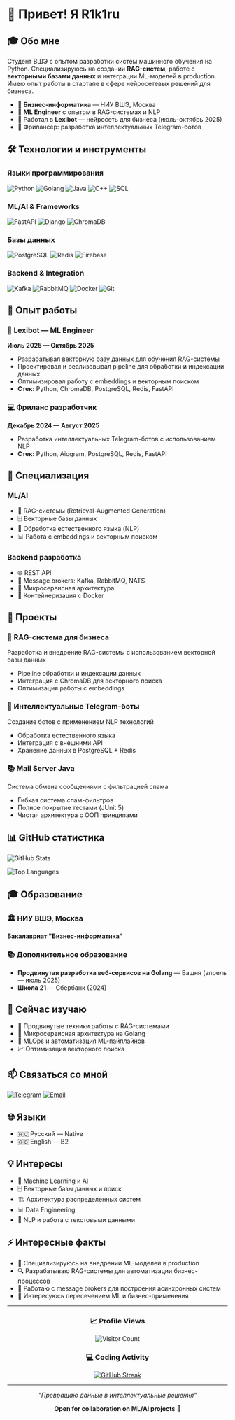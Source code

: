 # 👋 Привет! Я R1k1ru

## 🎓 Обо мне

Студент ВШЭ с опытом разработки систем машинного обучения на Python. Специализируюсь на создании **RAG-систем**, работе с **векторными базами данных** и интеграции ML-моделей в production. Имею опыт работы в стартапе в сфере нейросетевых решений для бизнеса.

- 🏫 **Бизнес-информатика** — НИУ ВШЭ, Москва
- 🤖 **ML Engineer** с опытом в RAG-системах и NLP
- 💼 Работал в **Lexibot** — нейросеть для бизнеса (июль-октябрь 2025)
- 🚀 Фрилансер: разработка интеллектуальных Telegram-ботов

## 🛠️ Технологии и инструменты

### Языки программирования
![Python](https://img.shields.io/badge/Python-3776AB?style=for-the-badge&logo=python&logoColor=white)
![Golang](https://img.shields.io/badge/Go-00ADD8?style=for-the-badge&logo=go&logoColor=white)
![Java](https://img.shields.io/badge/Java-ED8B00?style=for-the-badge&logo=openjdk&logoColor=white)
![C++](https://img.shields.io/badge/C++-00599C?style=for-the-badge&logo=cplusplus&logoColor=white)
![SQL](https://img.shields.io/badge/SQL-4479A1?style=for-the-badge&logo=postgresql&logoColor=white)

### ML/AI & Frameworks
![FastAPI](https://img.shields.io/badge/FastAPI-009688?style=for-the-badge&logo=fastapi&logoColor=white)
![Django](https://img.shields.io/badge/Django-092E20?style=for-the-badge&logo=django&logoColor=white)
![ChromaDB](https://img.shields.io/badge/ChromaDB-FF6F00?style=for-the-badge&logo=database&logoColor=white)

### Базы данных
![PostgreSQL](https://img.shields.io/badge/PostgreSQL-316192?style=for-the-badge&logo=postgresql&logoColor=white)
![Redis](https://img.shields.io/badge/Redis-DC382D?style=for-the-badge&logo=redis&logoColor=white)
![Firebase](https://img.shields.io/badge/Firebase-FFCA28?style=for-the-badge&logo=firebase&logoColor=black)

### Backend & Integration
![Kafka](https://img.shields.io/badge/Apache_Kafka-231F20?style=for-the-badge&logo=apache-kafka&logoColor=white)
![RabbitMQ](https://img.shields.io/badge/RabbitMQ-FF6600?style=for-the-badge&logo=rabbitmq&logoColor=white)
![Docker](https://img.shields.io/badge/Docker-2496ED?style=for-the-badge&logo=docker&logoColor=white)
![Git](https://img.shields.io/badge/Git-F05032?style=for-the-badge&logo=git&logoColor=white)

## 💼 Опыт работы

### 🤖 Lexibot — ML Engineer
**Июль 2025 — Октябрь 2025**

- Разрабатывал векторную базу данных для обучения RAG-системы
- Проектировал и реализовывал pipeline для обработки и индексации данных
- Оптимизировал работу с embeddings и векторным поиском
- **Стек:** Python, ChromaDB, PostgreSQL, Redis, FastAPI

### 💻 Фриланс разработчик
**Декабрь 2024 — Август 2025**

- Разработка интеллектуальных Telegram-ботов с использованием NLP
- **Стек:** Python, Aiogram, PostgreSQL, Redis, FastAPI

## 🎯 Специализация

### ML/AI
- 🧠 RAG-системы (Retrieval-Augmented Generation)
- 🗄️ Векторные базы данных
- 💬 Обработка естественного языка (NLP)
- 📊 Работа с embeddings и векторным поиском

### Backend разработка
- 🌐 REST API
- 📨 Message brokers: Kafka, RabbitMQ, NATS
- 🔧 Микросервисная архитектура
- 🐳 Контейнеризация с Docker

## 📁 Проекты

### 🤖 RAG-система для бизнеса
Разработка и внедрение RAG-системы с использованием векторной базы данных
- Pipeline обработки и индексации данных
- Интеграция с ChromaDB для векторного поиска
- Оптимизация работы с embeddings

### 💬 Интеллектуальные Telegram-боты
Создание ботов с применением NLP технологий
- Обработка естественного языка
- Интеграция с внешними API
- Хранение данных в PostgreSQL + Redis

### 📚 Mail Server Java
Система обмена сообщениями с фильтрацией спама
- Гибкая система спам-фильтров
- Полное покрытие тестами (JUnit 5)
- Чистая архитектура с ООП принципами

## 📊 GitHub статистика

![GitHub Stats](https://github-readme-stats.vercel.app/api?username=R1k1ru&show_icons=true&theme=radical&hide_border=true)

![Top Languages](https://github-readme-stats.vercel.app/api/top-langs/?username=R1k1ru&layout=compact&theme=radical&hide_border=true)

## 🎓 Образование

### 🏛️ НИУ ВШЭ, Москва
**Бакалавриат "Бизнес-информатика"**

### 📚 Дополнительное образование
- **Продвинутая разработка веб-сервисов на Golang** — Башня (апрель — июль 2025)
- **Школа 21** — Сбербанк (2024)

## 🌱 Сейчас изучаю

- 🦀 Продвинутые техники работы с RAG-системами
- 🔄 Микросервисная архитектура на Golang
- 🧪 MLOps и автоматизация ML-пайплайнов
- 📈 Оптимизация векторного поиска

## 📫 Связаться со мной

[![Telegram](https://img.shields.io/badge/Telegram-2CA5E0?style=for-the-badge&logo=telegram&logoColor=white)](https://t.me/R1k1ru)
[![Email](https://img.shields.io/badge/Email-D14836?style=for-the-badge&logo=gmail&logoColor=white)](mailto:eusaparbekov@edu.hse.ru)

## 🌐 Языки

- 🇷🇺 Русский — Native
- 🇬🇧 English — B2

## 💡 Интересы

- 🤖 Machine Learning и AI
- 🗄️ Векторные базы данных и поиск
- 🏗️ Архитектура распределенных систем
- 📊 Data Engineering
- 🧠 NLP и работа с текстовыми данными

## ⚡ Интересные факты

- 🚀 Специализируюсь на внедрении ML-моделей в production
- 🔍 Разрабатываю RAG-системы для автоматизации бизнес-процессов
- 📡 Работаю с message brokers для построения асинхронных систем
- 🎯 Интересуюсь пересечением ML и бизнес-применения

---

<div align="center">
  
### 📈 Profile Views

![Visitor Count](https://profile-counter.glitch.me/R1k1ru/count.svg)

### 💻 Coding Activity

[![GitHub Streak](https://github-readme-streak-stats.herokuapp.com/?user=R1k1ru&theme=radical&hide_border=true)](https://git.io/streak-stats)

---

*"Превращаю данные в интеллектуальные решения"*

**Open for collaboration on ML/AI projects** 🤝

</div>

